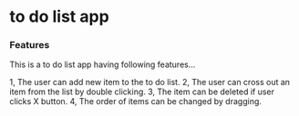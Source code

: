 # to do list app
 
### Features
This is a to do list app having following features...

1, The user can add new item to the to do list.
2, The user can cross out an item from the list by double clicking.
3, The item can be deleted if user clicks X button.
4, The order of items can be changed by dragging.
